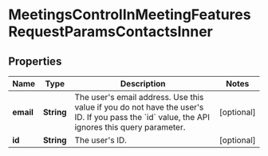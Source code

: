 

# MeetingsControlInMeetingFeaturesRequestParamsContactsInner


## Properties

| Name | Type | Description | Notes |
|------------ | ------------- | ------------- | -------------|
|**email** | **String** | The user&#39;s email address. Use this value if you do not have the user&#39;s ID.   If you pass the &#x60;id&#x60; value, the API ignores this query parameter. |  [optional] |
|**id** | **String** | The user&#39;s ID. |  [optional] |



